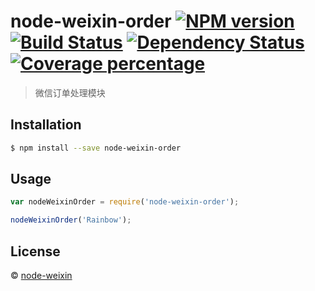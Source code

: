 # node-weixin-order [![NPM version][npm-image]][npm-url] [![Build Status][travis-image]][travis-url] [![Dependency Status][daviddm-image]][daviddm-url] [![Coverage percentage][coveralls-image]][coveralls-url]
> 微信订单处理模块

## Installation

```sh
$ npm install --save node-weixin-order
```

## Usage

```js
var nodeWeixinOrder = require('node-weixin-order');

nodeWeixinOrder('Rainbow');
```
## License

 © [node-weixin](blog.3gcnbeta.com)


[npm-image]: https://badge.fury.io/js/node-weixin-order.svg
[npm-url]: https://npmjs.org/package/node-weixin-order
[travis-image]: https://travis-ci.org/node-weixin/node-weixin-order.svg?branch=master
[travis-url]: https://travis-ci.org/node-weixin/node-weixin-order
[daviddm-image]: https://david-dm.org/node-weixin/node-weixin-order.svg?theme=shields.io
[daviddm-url]: https://david-dm.org/node-weixin/node-weixin-order
[coveralls-image]: https://coveralls.io/repos/node-weixin/node-weixin-order/badge.svg
[coveralls-url]: https://coveralls.io/r/node-weixin/node-weixin-order
